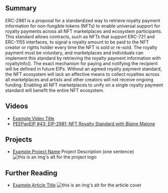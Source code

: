 ## Summary

ERC-2981 is a proposal for a standardized way to retrieve royalty payment information for non-fungible tokens (NFTs) to enable universal support for royalty payments across all NFT marketplaces and ecosystem participants. This standard allows contracts, such as NFTs that support ERC-721 and ERC-1155 interfaces, to signal a royalty amount to be paid to the NFT creator or rights holder every time the NFT is sold or re-sold. The royalty payment must be voluntary, and marketplaces and individuals can implement this standard by retrieving the royalty payment information with royaltyInfo(). The exact mechanism for paying and notifying the recipient will be defined in future EIPs. Without an agreed royalty payment standard, the NFT ecosystem will lack an effective means to collect royalties across all marketplaces and artists and other creators will not receive ongoing funding. Enabling all NFT marketplaces to unify on a single royalty payment standard will benefit the entire NFT ecosystem.

## Videos

- [Example Video Title](https://www.youtube.com/watch?v=TDGq4aeevgY)
- [PEEPanEIP #43: EIP-2981: NFT Royalty Standard with Blaine Malone](https://www.youtube.com/watch?v=hTbcw0rhLto&list=PL4cwHXAawZxqu0PKKyMzG_3BJV_xZTi1F&index=70)

## Projects

- [Example Project Name](https://xxxx.xxx/xxxxx) Project Description (one sentence) ![this is an img's alt for the project logo](https://xxxx.xxx/project-logo.xxx)

## Further Reading

- [Example Article Title](https://xxxx.xxx/xxxxx) ![this is an img's alt for the article cover](https://xxxx.xxx/article-cover.xxx)
